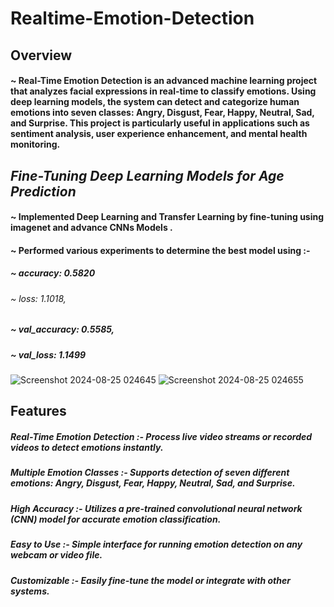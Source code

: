 # Realtime-Emotion-Detection
## Overview
#### ~ Real-Time Emotion Detection is an advanced machine learning project that analyzes facial expressions in real-time to classify emotions. Using deep learning models, the system can detect and categorize human emotions into seven classes: Angry, Disgust, Fear, Happy, Neutral, Sad, and Surprise. This project is particularly useful in applications such as sentiment analysis, user experience enhancement, and mental health monitoring.


 ## ***Fine-Tuning Deep Learning Models for Age Prediction***
#### ~ Implemented Deep Learning and Transfer Learning by fine-tuning using imagenet and advance CNNs Models .
#### ~ Performed various experiments to determine the best model using  :- 
##### ~  accuracy: 0.5820 
###### ~  loss: 1.1018,
##### ~ val_accuracy: 0.5585,
##### ~ val_loss: 1.1499 

![Screenshot 2024-08-25 024645](https://github.com/user-attachments/assets/a0236d18-702f-4f38-a190-4944ef11a074)
![Screenshot 2024-08-25 024655](https://github.com/user-attachments/assets/116f429b-ec86-4210-ab19-131d2d109096)

## Features
##### *Real-Time Emotion Detection :-  Process live video streams or recorded videos to detect emotions instantly.*
##### Multiple Emotion Classes  :-  Supports detection of seven different emotions: Angry, Disgust, Fear, Happy, Neutral, Sad, and Surprise.
##### High Accuracy  :-  Utilizes a pre-trained convolutional neural network (CNN) model for accurate emotion classification.
##### Easy to Use  :-  Simple interface for running emotion detection on any webcam or video file.
##### Customizable  :-  Easily fine-tune the model or integrate with other systems.
